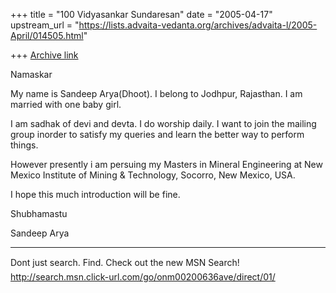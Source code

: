 +++
title = "100 Vidyasankar Sundaresan"
date = "2005-04-17"
upstream_url = "https://lists.advaita-vedanta.org/archives/advaita-l/2005-April/014505.html"

+++
[Archive link](https://lists.advaita-vedanta.org/archives/advaita-l/2005-April/014505.html)


Namaskar

My name is Sandeep Arya(Dhoot). I belong to Jodhpur,
Rajasthan. I am married with one baby girl.

I am sadhak of devi and devta. I do worship daily. I
want to join the mailing group inorder to satisfy my
queries and learn the better way to perform things.

However presently i am persuing my Masters in Mineral
Engineering at New Mexico Institute of Mining &
Technology, Socorro, New Mexico, USA.

I hope this much introduction will be fine.

Shubhamastu

Sandeep Arya

_________________________________________________________________
Dont just search. Find. Check out the new MSN Search! 
http://search.msn.click-url.com/go/onm00200636ave/direct/01/


